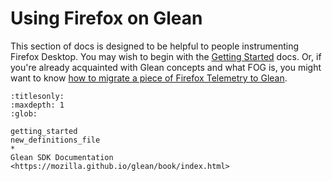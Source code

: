 # Using Firefox on Glean

This section of docs is designed to be helpful to people instrumenting Firefox Desktop.
You may wish to begin with the [Getting Started](./getting_started.md) docs.
Or, if you're already acquainted with Glean concepts and what FOG is,
you might want to know [how to migrate a piece of Firefox Telemetry to Glean](migration).

```{toctree}
:titlesonly:
:maxdepth: 1
:glob:

getting_started
new_definitions_file
*
Glean SDK Documentation <https://mozilla.github.io/glean/book/index.html>
```
